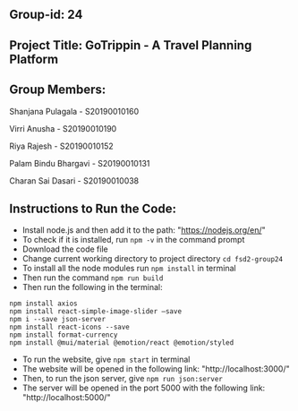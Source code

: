 ## Group-id: 24

## Project Title: GoTrippin - A Travel Planning Platform

## Group Members:

Shanjana Pulagala 	- 	S20190010160

Virri Anusha 		- 	S20190010190

Riya Rajesh 		- 	S20190010152

Palam Bindu Bhargavi 	- 	S20190010131

Charan Sai Dasari 	- 	S20190010038

## Instructions to Run the Code:

- Install node.js and then add it to the path: "https://nodejs.org/en/"
- To check if it is installed, run ```npm -v``` in the command prompt 
- Download the code file
- Change current working directory to project directory 
```cd fsd2-group24```
- To install all the node modules run ```npm install``` in terminal
- Then run the command ```npm run build```
- Then run the following in the terminal: 

```
npm install axios
npm install react-simple-image-slider –save
npm i --save json-server
npm install react-icons --save
npm install format-currency
npm install @mui/material @emotion/react @emotion/styled
```

- To run the website, give ```npm start``` in terminal
- The website will be opened in the following link: "http://localhost:3000/"
- Then, to run the json server, give ```npm run json:server```
- The server will be opened in the port 5000 with the following link:  "http://localhost:5000/"